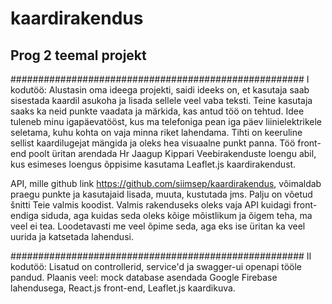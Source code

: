 # kaardirakendus

## Prog 2 teemal projekt

#####################################################
I kodutöö:
Alustasin oma ideega projekti, saidi ideeks on, et kasutaja saab sisestada kaardil asukoha ja lisada sellele veel vaba teksti. Teine kasutaja saaks ka neid punkte vaadata ja märkida, kas antud töö on tehtud.
Idee tuleneb minu igapäevatööst, kus ma telefoniga pean iga päev liinielektrikele seletama, kuhu kohta on vaja minna riket lahendama. Tihti on keeruline sellist kaardilugejat mängida ja oleks hea visuaalne punkt panna.
Töö front-end poolt üritan arendada Hr Jaagup Kippari Veebirakenduste loengu abil, kus esimeses loengus õppisime kasutama Leaflet.js kaardirakendust.

API, mille github link https://github.com/siimsep/kaardirakendus, võimaldab praegu punkte ja kasutajaid lisada, muuta, kustutada jms. Palju on võetud šnitti Teie valmis koodist. Valmis rakenduseks oleks vaja API kuidagi front-endiga
siduda, aga kuidas seda oleks kõige mõistlikum ja õigem teha, ma veel ei tea. Loodetavasti me veel õpime seda, aga eks ise üritan ka veel uurida ja katsetada lahendusi.

#####################################################
II kodutöö:
Lisatud on controllerid, service'd ja swagger-ui openapi tööle pandud.
Plaanis veel: mock database asendada Google Firebase lahendusega, React.js front-end, Leaflet.js kaardikuva.
